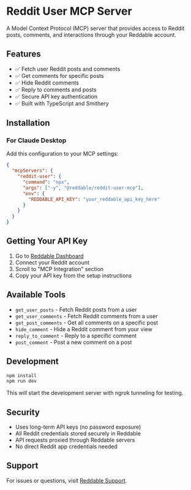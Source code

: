 # Reddit User MCP Server

A Model Context Protocol (MCP) server that provides access to Reddit posts, comments, and interactions through your Reddable account.

## Features

- ✅ Fetch user Reddit posts and comments
- ✅ Get comments for specific posts
- ✅ Hide Reddit comments
- ✅ Reply to comments and posts
- ✅ Secure API key authentication
- ✅ Built with TypeScript and Smithery

## Installation

### For Claude Desktop

Add this configuration to your MCP settings:

```json
{
  "mcpServers": {
    "reddit-user": {
      "command": "npx",
      "args": ["-y", "@reddable/reddit-user-mcp"],
      "env": {
        "REDDABLE_API_KEY": "your_reddable_api_key_here"
      }
    }
  }
}
```

## Getting Your API Key

1. Go to [Reddable Dashboard](https://reddable.com/dashboard)
2. Connect your Reddit account
3. Scroll to "MCP Integration" section
4. Copy your API key from the setup instructions

## Available Tools

- `get_user_posts` - Fetch Reddit posts from a user
- `get_user_comments` - Fetch Reddit comments from a user  
- `get_post_comments` - Get all comments on a specific post
- `hide_comment` - Hide a Reddit comment from your view
- `reply_to_comment` - Reply to a specific comment
- `post_comment` - Post a new comment on a post

## Development

```bash
npm install
npm run dev
```

This will start the development server with ngrok tunneling for testing.

## Security

- Uses long-term API keys (no password exposure)
- All Reddit credentials stored securely in Reddable
- API requests proxied through Reddable servers
- No direct Reddit app credentials needed

## Support

For issues or questions, visit [Reddable Support](https://reddable.com/support).
